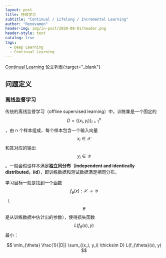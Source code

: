 ```yaml
---
layout: post
title: 持续学习
subtitle: "Continual / Lifelong / Incremental Learning"
author: "Renovamen"
header-img: img/in-post/2020-08-01/header.png
header-style: text
catalog: true
tags:
  - Deep Learning
  - Continual Learning
---
```


[Continual Learning 论文列表](https://notebook.renovamen.ink/papers/dl/continual-learning/){:target="_blank"}

## 问题定义

### 离线监督学习

传统的离线监督学习（offline supervised learning）中，训练集是一个固定的 $$D = \{ (x_i, y_i) \}^n_{i=1}$$，由 n 个样本组成，每个样本包含一个输入向量 $$x_i \in \mathcal{X}$$ 和其对应的输出 $$y_i \in \mathcal{Y}$$。一般会假设样本满足**独立同分布（independent and identically distributed，iid）**，即训练数据和测试数据满足相同分布。

学习目标一般是找到一个函数 $$f_{\theta}(x): \mathcal{X} \to \mathcal{Y}$$（$$\theta$$ 是从训练数据中估计出的参数），使得损失函数 $$L(f_{\theta}(x), y)$$ 最小：

$$
\min_{\theta} \frac{1}{|D|} \sum_{(x_i, y_i) \thicksim D} L(f_{\theta}(x), y)
$$